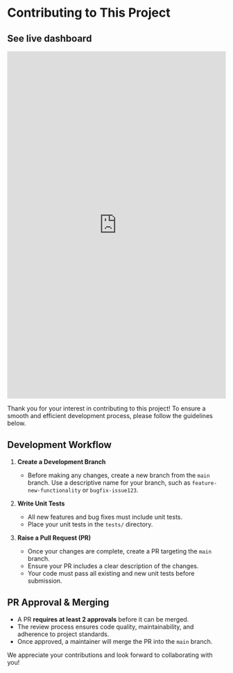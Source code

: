 # Contributing to This Project

## See live dashboard
<iframe src="https://goshomip.grafana.net/d/fee2npy0xj4sga/prs?orgId=1&from=now-30d&to=now&timezone=browser&refresh=5s&tab=queries&editPanel=4&shareView=public_dashboard" width="100%" height="800" frameborder="0"></iframe>

Thank you for your interest in contributing to this project! To ensure a smooth and efficient development process, please follow the guidelines below.

## Development Workflow
1. **Create a Development Branch**  
   - Before making any changes, create a new branch from the `main` branch. Use a descriptive name for your branch, such as `feature-new-functionality` or `bugfix-issue123`.

2. **Write Unit Tests**  
   - All new features and bug fixes must include unit tests.
   - Place your unit tests in the `tests/` directory.

3. **Raise a Pull Request (PR)**  
   - Once your changes are complete, create a PR targeting the `main` branch.
   - Ensure your PR includes a clear description of the changes.
   - Your code must pass all existing and new unit tests before submission.

## PR Approval & Merging
- A PR **requires at least 2 approvals** before it can be merged.
- The review process ensures code quality, maintainability, and adherence to project standards.
- Once approved, a maintainer will merge the PR into the `main` branch.

We appreciate your contributions and look forward to collaborating with you!

